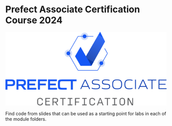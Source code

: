 # Prefect Associate Certification Course 2024

![PACC logo](pacc-logo.png)

Find code from slides that can be used as a starting point for labs in each of the module folders.
